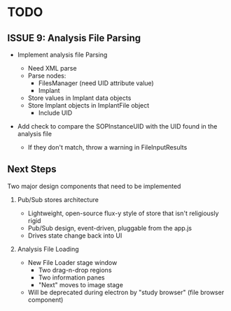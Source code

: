 # TODO

## ISSUE 9: Analysis File Parsing

- Implement analysis file Parsing
	- Need XML parse
	- Parse nodes:
		- FilesManager (need UID attribute value)
		- Implant
	- Store values in Implant data objects
	- Store Implant objects in ImplantFile object
		- Include UID

- Add check to compare the SOPInstanceUID with the UID found in the analysis file
	- If they don't match, throw a warning in FileInputResults

## Next Steps

Two major design components that need to be implemented

1. Pub/Sub stores architecture
	- Lightweight, open-source flux-y style of store that isn't religiously rigid
	- Pub/Sub design, event-driven, pluggable from the app.js
	- Drives state change back into UI

2. Analysis File Loading
	- New File Loader stage window
		- Two drag-n-drop regions
		- Two information panes
		- "Next" moves to image stage
	- Will be deprecated during electron by "study browser" (file browser component)
